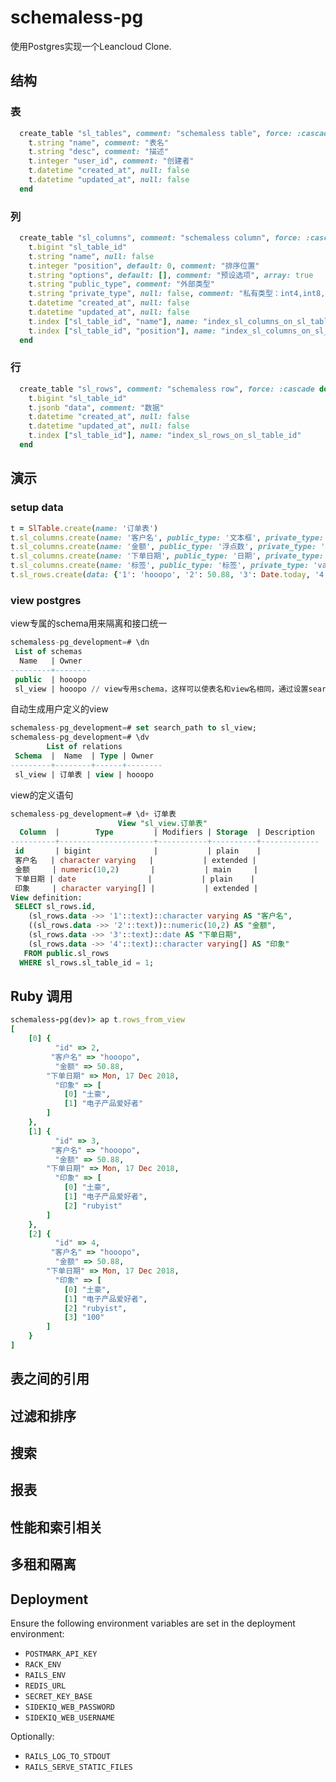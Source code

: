 # schemaless-pg

使用Postgres实现一个Leancloud Clone.

## 结构

### 表

```ruby
  create_table "sl_tables", comment: "schemaless table", force: :cascade do |t|
    t.string "name", comment: "表名"
    t.string "desc", comment: "描述"
    t.integer "user_id", comment: "创建者"
    t.datetime "created_at", null: false
    t.datetime "updated_at", null: false
  end
```

### 列

```ruby
  create_table "sl_columns", comment: "schemaless column", force: :cascade do |t|
    t.bigint "sl_table_id"
    t.string "name", null: false
    t.integer "position", default: 0, comment: "排序位置"
    t.string "options", default: [], comment: "预设选项", array: true
    t.string "public_type", comment: "外部类型"
    t.string "private_type", null: false, comment: "私有类型：int4,int8,varchar, text, int4[], float, money, timestamp, date, int4range, point"
    t.datetime "created_at", null: false
    t.datetime "updated_at", null: false
    t.index ["sl_table_id", "name"], name: "index_sl_columns_on_sl_table_id_and_name", unique: true
    t.index ["sl_table_id", "position"], name: "index_sl_columns_on_sl_table_id_and_position"
  end
```

### 行

```ruby
  create_table "sl_rows", comment: "schemaless row", force: :cascade do |t|
    t.bigint "sl_table_id"
    t.jsonb "data", comment: "数据"
    t.datetime "created_at", null: false
    t.datetime "updated_at", null: false
    t.index ["sl_table_id"], name: "index_sl_rows_on_sl_table_id"
  end
```

## 演示

### setup data

```ruby
t = SlTable.create(name: '订单表')
t.sl_columns.create(name: '客户名', public_type: '文本框', private_type: 'varchar')
t.sl_columns.create(name: '金额', public_type: '浮点数', private_type: 'decimal(10, 2)')
t.sl_columns.create(name: '下单日期', public_type: '日期', private_type: 'date')
t.sl_columns.create(name: '标签', public_type: '标签', private_type: 'varchar[]')
t.sl_rows.create(data: {'1': 'hooopo', '2': 50.88, '3': Date.today, '4': SlRow.pg_array(%w[土豪 电子产品爱好者])})
```

### view postgres

view专属的schema用来隔离和接口统一

```sql
schemaless-pg_development=# \dn
 List of schemas
  Name   | Owner
---------+--------
 public  | hooopo
 sl_view | hooopo // view专用schema，这样可以使表名和view名相同，通过设置search path，可以让使用者操作统一的SQL层查询接口
```

自动生成用户定义的view

```sql
schemaless-pg_development=# set search_path to sl_view;
schemaless-pg_development=# \dv
        List of relations
 Schema  |  Name  | Type | Owner
---------+--------+------+--------
 sl_view | 订单表 | view | hooopo
```

view的定义语句

```sql
schemaless-pg_development=# \d+ 订单表
                        View "sl_view.订单表"
  Column  |        Type         | Modifiers | Storage  | Description
----------+---------------------+-----------+----------+-------------
 id       | bigint              |           | plain    |
 客户名   | character varying   |           | extended |
 金额     | numeric(10,2)       |           | main     |
 下单日期 | date                |           | plain    |
 印象     | character varying[] |           | extended |
View definition:
 SELECT sl_rows.id,
    (sl_rows.data ->> '1'::text)::character varying AS "客户名",
    ((sl_rows.data ->> '2'::text))::numeric(10,2) AS "金额",
    (sl_rows.data ->> '3'::text)::date AS "下单日期",
    (sl_rows.data ->> '4'::text)::character varying[] AS "印象"
   FROM public.sl_rows
  WHERE sl_rows.sl_table_id = 1;
```

## Ruby 调用

```ruby
schemaless-pg(dev)> ap t.rows_from_view
[
    [0] {
          "id" => 2,
         "客户名" => "hooopo",
          "金额" => 50.88,
        "下单日期" => Mon, 17 Dec 2018,
          "印象" => [
            [0] "土豪",
            [1] "电子产品爱好者"
        ]
    },
    [1] {
          "id" => 3,
         "客户名" => "hooopo",
          "金额" => 50.88,
        "下单日期" => Mon, 17 Dec 2018,
          "印象" => [
            [0] "土豪",
            [1] "电子产品爱好者",
            [2] "rubyist"
        ]
    },
    [2] {
          "id" => 4,
         "客户名" => "hooopo",
          "金额" => 50.88,
        "下单日期" => Mon, 17 Dec 2018,
          "印象" => [
            [0] "土豪",
            [1] "电子产品爱好者",
            [2] "rubyist",
            [3] "100"
        ]
    }
]
```

## 表之间的引用

## 过滤和排序

## 搜索

## 报表

## 性能和索引相关

## 多租和隔离

## Deployment

Ensure the following environment variables are set in the deployment environment:

* `POSTMARK_API_KEY`
* `RACK_ENV`
* `RAILS_ENV`
* `REDIS_URL`
* `SECRET_KEY_BASE`
* `SIDEKIQ_WEB_PASSWORD`
* `SIDEKIQ_WEB_USERNAME`

Optionally:

* `RAILS_LOG_TO_STDOUT`
* `RAILS_SERVE_STATIC_FILES`

[rbenv]:https://github.com/sstephenson/rbenv
[redis]:http://redis.io
[Homebrew]:http://brew.sh
